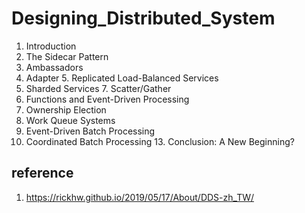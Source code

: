 # Designing_Distributed_System

1. Introduction 
2. The Sidecar Pattern
3. Ambassadors
4. Adapter
5. Replicated Load-Balanced Services
6. Sharded Services
7. Scatter/Gather
8. Functions and Event-Driven Processing
9. Ownership Election
10. Work Queue Systems
11. Event-Driven Batch Processing
12. Coordinated Batch Processing
13. Conclusion: A New Beginning?




## reference
1. https://rickhw.github.io/2019/05/17/About/DDS-zh_TW/
